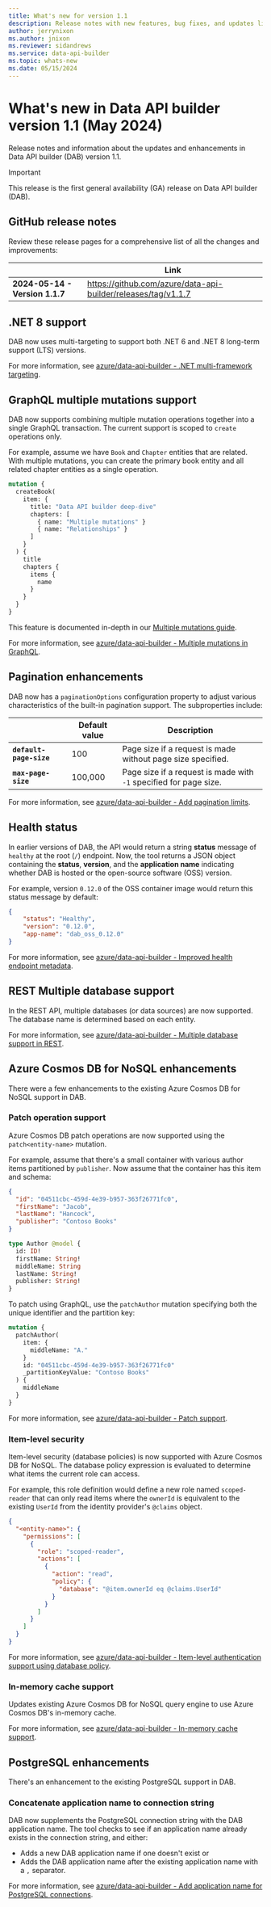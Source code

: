 ```yaml
---
title: What's new for version 1.1
description: Release notes with new features, bug fixes, and updates listed for the Data API builder version 1.1.
author: jerrynixon
ms.author: jnixon
ms.reviewer: sidandrews
ms.service: data-api-builder
ms.topic: whats-new 
ms.date: 05/15/2024
---
```


# What's new in Data API builder version 1.1 (May 2024)

Release notes and information about the updates and enhancements in Data API builder (DAB) version 1.1.

> [!IMPORTANT]
> This release is the first general availability (GA) release on Data API builder (DAB).

## GitHub release notes

Review these release pages for a comprehensive list of all the changes and improvements:

| | Link |
| --- | --- |
| **2024-05-14 - Version 1.1.7** | <https://github.com/azure/data-api-builder/releases/tag/v1.1.7> |

## .NET 8 support

DAB now uses multi-targeting to support both .NET 6 and .NET 8 long-term support (LTS) versions.

For more information, see [azure/data-api-builder - .NET multi-framework targeting](https://github.com/azure/data-api-builder/pull/2181).

## GraphQL multiple mutations support

DAB now supports combining multiple mutation operations together into a single GraphQL transaction. The current support is scoped to `create` operations only.

For example, assume we have `Book` and `Chapter` entities that are related. With multiple mutations, you can create the primary book entity and all related chapter entities as a single operation.

```graphql
mutation {
  createBook(
    item: {
      title: "Data API builder deep-dive"
      chapters: [
        { name: "Multiple mutations" }
        { name: "Relationships" }
      ]
    }
  ) {
    title
    chapters {
      items {
        name
      }
    }
  }
}
```

This feature is documented in-depth in our [Multiple mutations guide](../how-to-multiple-mutations.md).

For more information, see [azure/data-api-builder - Multiple mutations in GraphQL](https://github.com/azure/data-api-builder/pull/2122).

## Pagination enhancements

DAB now has a `paginationOptions` configuration property to adjust various characteristics of the built-in pagination support. The subproperties include:

| | Default value | Description |
| --- | --- | --- |
| **`default-page-size`** | 100 | Page size if a request is made without page size specified. |
| **`max-page-size`** | 100,000 | Page size if a request is made with `-1` specified for page size. |

For more information, see [azure/data-api-builder - Add pagination limits](https://github.com/azure/data-api-builder/pull/2153).

## Health status

In earlier versions of DAB, the API would return a string **status** message of `healthy` at the root (`/`) endpoint. Now, the tool returns a JSON object containing the **status**, **version**, and the **application name** indicating whether DAB is hosted or the open-source software (OSS) version.

For example, version `0.12.0` of the OSS container image would return this status message by default:

```json
{
    "status": "Healthy",
    "version": "0.12.0",
    "app-name": "dab_oss_0.12.0"
}
```

For more information, see [azure/data-api-builder - Improved health endpoint metadata](https://github.com/azure/data-api-builder/pull/2086).

## REST Multiple database support

In the REST API, multiple databases (or data sources) are now supported. The database name is determined based on each entity.

For more information, see [azure/data-api-builder - Multiple database support in REST](https://github.com/azure/data-api-builder/pull/2169).

## Azure Cosmos DB for NoSQL enhancements

There were a few enhancements to the existing Azure Cosmos DB for NoSQL support in DAB.

### Patch operation support

Azure Cosmos DB patch operations are now supported using the `patch<entity-name>` mutation.

For example, assume that there's a small container with various author items partitioned by `publisher`. Now assume that the container has this item and schema:

```json
{
  "id": "04511cbc-459d-4e39-b957-363f26771fc0",
  "firstName": "Jacob",
  "lastName": "Hancock",
  "publisher": "Contoso Books"
}
```

```graphql
type Author @model {
  id: ID!
  firstName: String!
  middleName: String
  lastName: String!
  publisher: String!
}
```

To patch using GraphQL, use the `patchAuthor` mutation specifying both the unique identifier and the partition key:

```graphql
mutation {
  patchAuthor(
    item: { 
      middleName: "A." 
    }
    id: "04511cbc-459d-4e39-b957-363f26771fc0"
    _partitionKeyValue: "Contoso Books"
  ) {
    middleName
  }
}
```

For more information, see [azure/data-api-builder - Patch support](https://github.com/azure/data-api-builder/pull/2161).

### Item-level security

Item-level security (database policies) is now supported with Azure Cosmos DB for NoSQL. The database policy expression is evaluated to determine what items the current role can access.

For example, this role definition would define a new role named `scoped-reader` that can only read items where the `ownerId` is equivalent to the existing `UserId` from the identity provider's `@claims` object.

```json
{
  "<entity-name>": {
    "permissions": [
      {
        "role": "scoped-reader",
        "actions": [
          {
            "action": "read",
            "policy": {
              "database": "@item.ownerId eq @claims.UserId"
            }
          }
        ]
      }
    ]
  }
}
```

For more information, see [azure/data-api-builder - Item-level authentication support using database policy](https://github.com/azure/data-api-builder/pull/2106).

### In-memory cache support

Updates existing Azure Cosmos DB for NoSQL query engine to use Azure Cosmos DB's in-memory cache.

For more information, see [azure/data-api-builder - In-memory cache support](https://github.com/azure/data-api-builder/pull/2015).

## PostgreSQL enhancements

There's an enhancement to the existing PostgreSQL support in DAB.

### Concatenate application name to connection string

DAB now supplements the PostgreSQL connection string with the DAB application name. The tool checks to see if an application name already exists in the connection string, and either:

- Adds a new DAB application name if one doesn't exist or
- Adds the DAB application name after the existing application name with a `,` separator.

For more information, see [azure/data-api-builder - Add application name for PostgreSQL connections](https://github.com/azure/data-api-builder/pull/2208).
